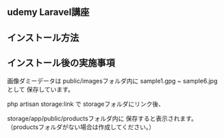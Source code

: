 ## udemy Laravel講座

## インストール方法

## インストール後の実施事項

画像ダミーデータは
public/imagesフォルダ内に
sample1.gpg ~ sample6.jpg として
保存しています。

php artisan storage:link で
storageフォルダにリンク後、

storage/app/public/productsフォルダ内に
保存すると表示されます。
（productsフォルダがない場合は作成してください。）